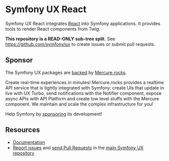 # Symfony UX React

Symfony UX React integrates [React](https://reactjs.org/) into Symfony applications.
It provides tools to render React components from Twig.

**This repository is a READ-ONLY sub-tree split**. See
https://github.com/symfony/ux to create issues or submit pull requests.

## Sponsor

The Symfony UX packages are [backed][1] by [Mercure.rocks][2].

Create real-time experiences in minutes! Mercure.rocks provides a realtime API service
that is tightly integrated with Symfony: create UIs that update in live with UX Turbo,
send notifications with the Notifier component, expose async APIs with API Platform and
create low level stuffs with the Mercure component. We maintain and scale the complex
infrastructure for you!

Help Symfony by [sponsoring][3] its development!

## Resources

-   [Documentation](https://symfony.com/bundles/ux-react/current/index.html)
-   [Report issues](https://github.com/symfony/ux/issues) and
    [send Pull Requests](https://github.com/symfony/ux/pulls)
    in the [main Symfony UX repository](https://github.com/symfony/ux)

[1]: https://symfony.com/backers
[2]: https://mercure.rocks
[3]: https://symfony.com/sponsor
